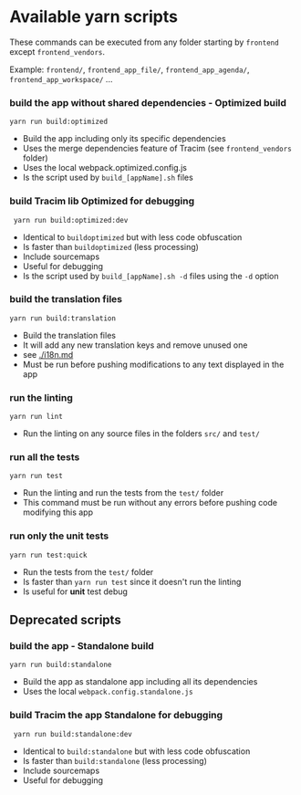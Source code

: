 Available yarn scripts
======================

These commands can be executed from any folder starting by `frontend` except `frontend_vendors`.

Example: `frontend/`, `frontend_app_file/`, `frontend_app_agenda/`, `frontend_app_workspace/` ...

### build the app without shared dependencies - Optimized build

    yarn run build:optimized

- Build the app including only its specific dependencies
- Uses the merge dependencies feature of Tracim (see `frontend_vendors` folder)
- Uses the local webpack.optimized.config.js
- Is the script used by `build_[appName].sh` files

### build Tracim lib Optimized for debugging

     yarn run build:optimized:dev

- Identical to `buildoptimized` but with less code obfuscation
- Is faster than `buildoptimized` (less processing)
- Include sourcemaps
- Useful for debugging
- Is the script used by `build_[appName].sh -d` files using the `-d` option

### build the translation files

    yarn run build:translation

- Build the translation files
- It will add any new translation keys and remove unused one
- see [./i18n.md](./i18n.md)
- Must be run before pushing modifications to any text displayed in the app

### run the linting

    yarn run lint

- Run the linting on any source files in the folders `src/` and `test/`

### run all the tests

    yarn run test

- Run the linting and run the tests from the `test/` folder
- This command must be run without any errors before pushing code modifying this app

### run only the unit tests

    yarn run test:quick

- Run the tests from the `test/` folder
- Is faster than `yarn run test` since it doesn't run the linting
- Is useful for **unit** test debug

## Deprecated scripts

### build the app - Standalone build

    yarn run build:standalone

- Build the app as standalone app including all its dependencies
- Uses the local `webpack.config.standalone.js`

### build Tracim the app Standalone for debugging

     yarn run build:standalone:dev

- Identical to `build:standalone` but with less code obfuscation
- Is faster than `build:standalone` (less processing)
- Include sourcemaps
- Useful for debugging
